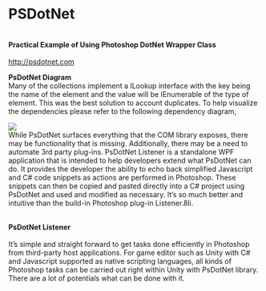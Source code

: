 # PSDotNet
<br><B>Practical Example of Using Photoshop DotNet Wrapper Class</B></br>
<br>http://psdotnet.com</br>

<B>PsDotNet Diagram</B>
<br>
Many of the collections implement a ILookup interface with the key being the name of the element and the value will be IEnumerable of the type of element. This was the best solution to account duplicates. To help visualize the dependencies please refer to the following dependency diagram,
</br>

<img src="https://thepossiblehorizon.files.wordpress.com/2016/11/psdotnetdiagram2.png">
<br>
While PsDotNet surfaces everything that the COM library exposes, there may be functionality that is missing. Additionally, there may be a need to automate 3rd party plug-ins. PsDotNet Listener is a standalone WPF application that is intended to help developers extend what PsDotNet can do. It provides the developer the ability to echo back simplified Javascript and C# code snippets as actions are performed in Photoshop. These snippets can then be copied and pasted directly into a C# project using PsDotNet and used and modified as necessary. It’s so much better and intuitive than the build-in Photoshop plug-in Listener.8li.
</br>

<br><B>PsDotNet Listener</B></br>
<br>
It’s simple and straight forward to get tasks done efficiently in Photoshop from third-party host applications. For game editor such as Unity with C# and Javascript supported as native scripting languages, all kinds of Photoshop tasks can be carried out right within Unity with PsDotNet library. There are a lot of potentials what can be done with it.
</br>

